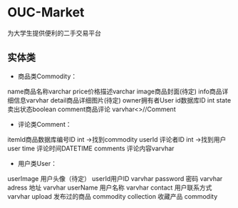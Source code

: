 # OUC-Market
为大学生提供便利的二手交易平台
## 实体类
* 商品类Commodity：

name商品名称varchar
price价格描述varchar
image商品封面(待定)
info商品详细信息varvhar
detail商品详细图片(待定)
owner拥有者User
id数据库ID int
state卖出状态boolean
comment商品评论 varvhar<>//Comment

* 评论类Comment：

itemId商品数据库编号ID int    ->找到commodity
userId 评论者ID int    ->找到用户user
time 评论时间DATETIME
comments 评论内容varvhar

* 用户类User：

userImage 用户头像（待定）
userId用户ID varvhar
password 密码 varvhar
adress 地址 varvhar
userName 用户名称 varvhar
contact 用户联系方式varvhar
upload 发布过的商品 commodity
collection 收藏产品 commodity

